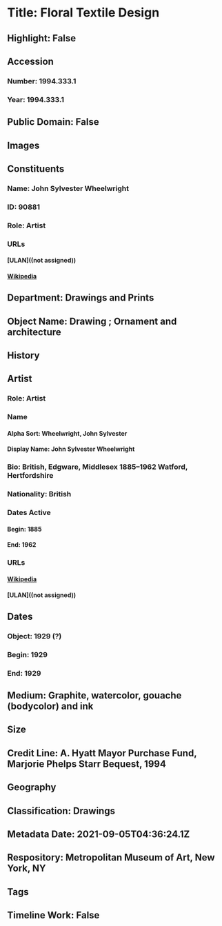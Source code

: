 # Title: Floral Textile Design
## Highlight: False
## Accession
### Number: 1994.333.1
### Year: 1994.333.1
## Public Domain: False
## Images
## Constituents
### Name: John Sylvester Wheelwright
### ID: 90881
### Role: Artist
### URLs
#### [ULAN]((not assigned))
#### [Wikipedia](https://www.wikidata.org/wiki/Q78902347)
## Department: Drawings and Prints
## Object Name: Drawing ; Ornament and architecture
## History
## Artist
### Role: Artist
### Name
#### Alpha Sort: Wheelwright, John Sylvester
#### Display Name: John Sylvester Wheelwright
### Bio: British, Edgware, Middlesex 1885–1962 Watford, Hertfordshire
### Nationality: British
### Dates Active
#### Begin: 1885
#### End: 1962
### URLs
#### [Wikipedia](https://www.wikidata.org/wiki/Q78902347)
#### [ULAN]((not assigned))
## Dates
### Object: 1929 (?)
### Begin: 1929
### End: 1929
## Medium: Graphite, watercolor, gouache (bodycolor) and ink
## Size
## Credit Line: A. Hyatt Mayor Purchase Fund, Marjorie Phelps Starr Bequest, 1994
## Geography
## Classification: Drawings
## Metadata Date: 2021-09-05T04:36:24.1Z
## Respository: Metropolitan Museum of Art, New York, NY
## Tags
## Timeline Work: False